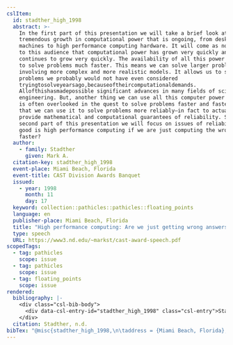 ```yaml
---
cslItem:
  id: stadther_high_1998
  abstract: >-
    In the first part of this presentation we will take a brief look at the
    tremendous growth in computational power that is ongoing, from desktop
    machines to high performance computing hardware. It will come as no surprise
    to this audience that computational power has grown very quickly and
    continues to grow very quickly. The availability of all this power allows us
    to solve problems much faster. This means we can solve larger problems
    involving more complex and more realistic models. It allows us to solve
    problems we probably would not have even considered
    tryingtosolveyearsago,becauseoftheircomputationaldemands.
    Allofthishasmadepossible significant advances in many fields of science and
    engineering. But, another thing we can use all this computer power for, that
    is often overlooked in the quest to solve problems faster and faster, is
    that we can use it to solve problems more reliably—in fact to actually
    provide mathematical and computational guarantees of reliability. So in the
    second part of this presentation we will focus on issues of reliability—what
    good is high performance computing if we are just computing the wrong answer
    faster?
  author:
    - family: Stadther
      given: Mark A.
  citation-key: stadther_high_1998
  event-place: Miami Beach, Florida
  event-title: CAST Division Awards Banquet
  issued:
    - year: 1998
      month: 11
      day: 17
  keyword: collection::pathicles::pathicles::floating_points
  language: en
  publisher-place: Miami Beach, Florida
  title: "High performance computing: Are we just getting wrong answers faster?"
  type: speech
  URL: https://www3.nd.edu/~markst/cast-award-speech.pdf
scopedTags:
  - tag: pathicles
    scope: issue
  - tag: pathicles
    scope: issue
  - tag: floating_points
    scope: issue
rendered:
  bibliography: |-
    <div class="csl-bib-body">
      <div data-csl-entry-id="stadther_high_1998" class="csl-entry">Stadther, M. A. n.d.. <i>High performance computing: Are we just getting wrong answers faster?</i> CAST Division Awards Banquet, Miami Beach, Florida. https://www3.nd.edu/~markst/cast-award-speech.pdf</div>
    </div>
  citation: Stadther, n.d.
bibTex: "@misc{stadther_high_1998,\n\taddress = {Miami Beach, Florida},\n\tauthor = {Stadther, Mark A.},\n\ttitle = {High performance computing: Are we just getting wrong answers faster?},\n\thowpublished = {https://www3.nd.edu/\\textasciitilde{}markst/cast-award-speech.pdf},\n}\n\n"
---
```

